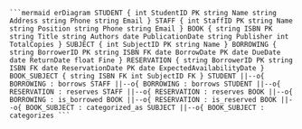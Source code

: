 <pre lang="nohighlight"><code>```mermaid erDiagram STUDENT { int StudentID PK string Name string Address string Phone string Email } STAFF { int StaffID PK string Name string Position string Phone string Email } BOOK { string ISBN PK string Title string Authors date PublicationDate string Publisher int TotalCopies } SUBJECT { int SubjectID PK string Name } BORROWING { string BorrowerID PK string ISBN FK date BorrowDate PK date DueDate date ReturnDate float Fine } RESERVATION { string BorrowerID PK string ISBN FK date ReservationDate PK date ExpectedAvailabilityDate } BOOK_SUBJECT { string ISBN FK int SubjectID FK } STUDENT ||--o{ BORROWING : borrows STAFF ||--o{ BORROWING : borrows STUDENT ||--o{ RESERVATION : reserves STAFF ||--o{ RESERVATION : reserves BOOK ||--o{ BORROWING : is_borrowed BOOK ||--o{ RESERVATION : is_reserved BOOK ||--o{ BOOK_SUBJECT : categorized_as SUBJECT ||--o{ BOOK_SUBJECT : categorizes ``` </code></pre>
